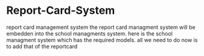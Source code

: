 # Report-Card-System
report card management system
the report card managment system will be embedden into the school managments system.
here is the school managment system which has the required models. 
all we need to do now is to add that of the reportcard
